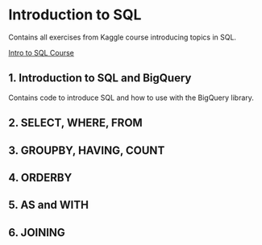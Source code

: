 # Introduction to SQL

Contains all exercises from Kaggle course introducing topics in SQL.

[Intro to SQL Course](https://www.kaggle.com/learn/intro-to-sql)

## 1. Introduction to SQL and BigQuery

Contains code to introduce SQL and how to use with the BigQuery library.

## 2. SELECT, WHERE, FROM

## 3. GROUPBY, HAVING, COUNT

## 4. ORDERBY

## 5. AS and WITH

## 6. JOINING
